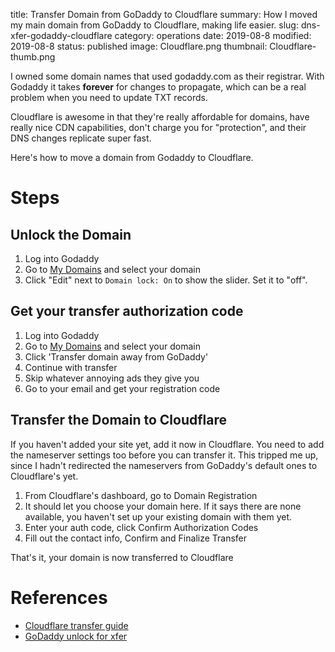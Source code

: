 title: Transfer Domain from GoDaddy to Cloudflare
summary: How I moved my main domain from GoDaddy to Cloudflare, making life easier.
slug: dns-xfer-godaddy-cloudflare
category: operations
date: 2019-08-8
modified: 2019-08-8
status: published
image: Cloudflare.png
thumbnail: Cloudflare-thumb.png


I owned some domain names that used godaddy.com as their registrar. With
Godaddy it takes **forever** for changes to propagate, which can be a real
problem when you need to update TXT records.

Cloudflare is awesome in that they're really affordable for domains, have
really nice CDN capabilities, don't charge you for "protection", and their DNS
changes replicate super fast.

Here's how to move a domain from Godaddy to Cloudflare.

# Steps

## Unlock the Domain

1. Log into Godaddy
1. Go to [My Domains](https://dcc.godaddy.com/domains/) and select your domain
1. Click "Edit" next to `Domain lock: On` to show the slider. Set it to "off".


## Get your transfer authorization code

1. Log into Godaddy
1. Go to [My Domains](https://dcc.godaddy.com/domains/) and select your domain
1. Click 'Transfer domain away from GoDaddy'
1. Continue with transfer
1. Skip whatever annoying ads they give you
1. Go to your email and get your registration code


## Transfer the Domain to Cloudflare

If you haven't added your site yet, add it now in Cloudflare. You need to add
the nameserver settings too before you can transfer it. This tripped me up,
since I hadn't redirected the nameservers from GoDaddy's default ones to
Cloudflare's yet.

1. From Cloudflare's dashboard, go to Domain Registration
2. It should let you choose your domain here. If it says there are none
   available, you haven't set up your existing domain with them yet.
3. Enter your auth code, click Confirm Authorization Codes
4. Fill out the contact info, Confirm and Finalize Transfer

That's it, your domain is now transferred to Cloudflare


# References

- [Cloudflare transfer guide](https://developers.cloudflare.com/registrar/transfer-instructions/godaddy/)
- [GoDaddy unlock for xfer](https://ca.godaddy.com/help/unlock-my-domain-for-transfer-410)


